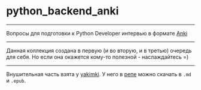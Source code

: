 # python_backend_anki

---
Вопросы для подготовки к Python Developer интервью в формате [Anki](https://apps.ankiweb.net)

---
Данная коллекция создана в первую (и во вторую, и в третью) очередь для себя.
Но если она окажется кому-то полезной - наслаждайтесь =)

---
Внушительная часть взята у [yakimki](https://github.com/yakimka/).
У него в [репе](https://github.com/yakimka/python_interview_questions) можно скачать в `.md` и `.epub`.
